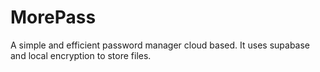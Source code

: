 # MorePass

A simple and efficient password manager cloud based. It uses supabase and local encryption to store files.